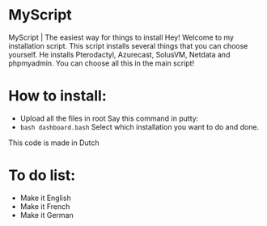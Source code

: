 # MyScript
MyScript | The easiest way for things to install
Hey! Welcome to my installation script. This script installs several things that you can choose yourself. He installs Pterodactyl, Azurecast, SolusVM, Netdata and phpmyadmin. You can choose all this in the main script!

# How to install:
- Upload all the files in root
Say this command in putty:
- ```bash dashboard.bash```
Select which installation you want to do and done.

This code is made in Dutch

# To do list:
- Make it English
- Make it French
- Make it German
